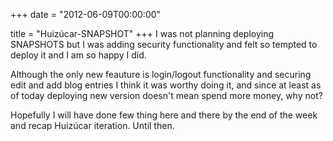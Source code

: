 +++
date = "2012-06-09T00:00:00"

title = "Huizúcar-SNAPSHOT"
+++
I was not planning deploying SNAPSHOTS but I was adding security functionality and felt so tempted to deploy it and I am so happy I did.

Although the only new feauture is login/logout functionality and securing edit and add blog entries I think it was worthy doing it, and since at least as of today deploying new version doesn't mean spend more money, why not? 

Hopefully I will have done few thing here and there by the end of the week and recap Huizúcar iteration. Until then.